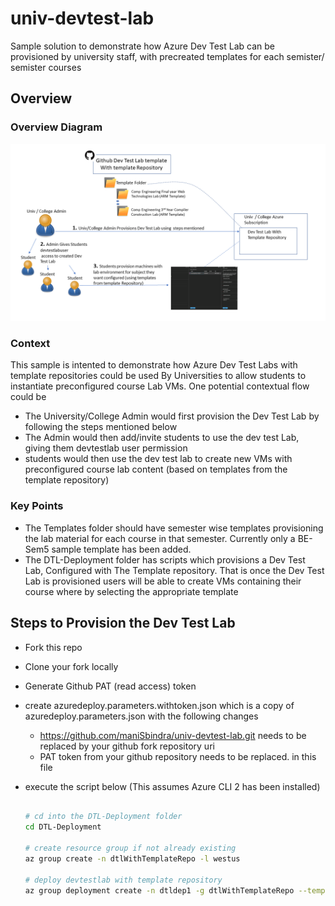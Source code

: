 # univ-devtest-lab
   Sample solution to demonstrate how Azure Dev Test Lab can be provisioned by university staff, with precreated templates for each semister/ semister courses

## Overview

### Overview Diagram
![overview diagram](https://raw.githubusercontent.com/maniSbindra/univ-devtest-lab/master/images/solution-overview.png)

### Context
This sample is intented to demonstrate how Azure Dev Test Labs with template repositories could be used By Universities  to allow students to instantiate preconfigured course Lab VMs. One potential contextual flow could be
* The University/College Admin would first provision the Dev Test Lab by following the steps mentioned below
* The Admin would then add/invite students to use the dev test Lab, giving them devtestlab user permission
* students would then use the dev test lab to create new VMs with preconfigured course lab content (based on templates from the template repository)

### Key Points
* The Templates folder should have semester wise templates provisioning the lab material for each course in that semester. Currently only a BE-Sem5 sample template has been added.
* The DTL-Deployment folder has scripts which provisions a Dev Test Lab, Configured with The Template repository. That is once the Dev Test Lab is provisioned users will be able to create VMs containing their course where by selecting the appropriate template

## Steps to Provision the Dev Test Lab
  * Fork this repo
  * Clone your fork locally
  * Generate Github PAT (read access) token
  * create azuredeploy.parameters.withtoken.json which is a copy of azuredeploy.parameters.json with the following changes
    * https://github.com/maniSbindra/univ-devtest-lab.git needs to be replaced by your github fork repository uri
    * PAT token from your github repository needs to be replaced. in this file
  * execute the script below (This assumes Azure CLI 2 has been installed)

    
    ```sh

    # cd into the DTL-Deployment folder
    cd DTL-Deployment

    # create resource group if not already existing
    az group create -n dtlWithTemplateRepo -l westus

    # deploy devtestlab with template repository 
    az group deployment create -n dtldep1 -g dtlWithTemplateRepo --template-file azuredeploy.json --parameters @azuredeploy.parameters.withtoken.json
    ```

     
     